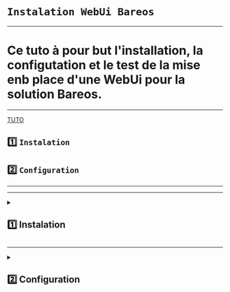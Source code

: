 # `Instalation WebUi Bareos`

---

# Ce tuto à pour but l'installation, la configutation et le test de la mise enb place d'une WebUi pour la solution Bareos.

---

[TUTO](https://docs.bareos.org/IntroductionAndTutorial/BareosWebui.html)

## 1️⃣ `Instalation`
## 2️⃣ `Configuration`




---
---

<details>
<summary>
<h2>
1️⃣ Instalation
</h2>
</summary>

### Instalation des paquet WebUi Bareos
    apt-get install bareos-webui -y

### Activer `php-fpm` pour Apache2
    a2enmod proxy_fcgi setenvif
    a2enconf php8.1-fpm

### Si ce message apparait :
![image](https://github.com/user-attachments/assets/2af52b1a-0932-43d2-86d6-c4038d7c14e8)
    
### Probléme d'installation, et impossible à installer avec:
      sudo apt install php8.1 php8.1-fpm  
 ![image](https://github.com/user-attachments/assets/64410a03-0f15-4701-9268-ca6a2497361d)
   
### installer manuellement:
        sudo apt install -y gnupg ca-certificates lsb-release wget
        wget -qO - https://packages.sury.org/php/apt.gpg | sudo tee /etc/apt/trusted.gpg.d/ondrej_php.gpg > /dev/null
        echo "deb https://packages.sury.org/php/ $(lsb_release -sc) main" | sudo tee /etc/apt/sources.list.d/ondrej-php.list
        sudo apt update
        sudo apt install php8.1 php8.1-fpm
        systemctl reload apache2
        service php8.2-fpm status                                                                                                                                                                                                                     
### Sortie attendu:
![image](https://github.com/user-attachments/assets/7195711d-0894-44a5-b827-2ba414664030)


</details>


---


<details>
<summary>
<h2>
2️⃣ Configuration
</h2>
</summary>

### Copier le fichier d'exemple de conf 
    cp /etc/bareos/bareos-dir.d/console/admin.conf.example /etc/bareos/bareos-dir.d/console/admin.conf
    nano admin.conf

### De base on se connect avec "user = admin // password = admin"
### changer le mot de passe et TLS Enable = false

![image](https://github.com/user-attachments/assets/f40ead2f-f399-4a5c-bcac-a79ab1e35946)

### vérifier que le fichier /etc/bareos/bareos-dir.d/profile/webui-admin.conf est présent et correct
![image](https://github.com/user-attachments/assets/bf265e7c-4ea1-4599-ae3f-129f9ea1849e)

### Redemmarer les services 
    systemctl restart apache2
    systemctl restart php8.2-fpm
    systemctl restart bareos-director


### Accés à Bareos WebUi => Dans un navigateur <IP-SERVEUR>/bareos-webui
![image](https://github.com/user-attachments/assets/261dbe72-bc50-4bfa-8884-6035d1a27d60)

### Entrer login et password défini dans => /etc/bareos/bareos-dir.d/console/admin.conf
![image](https://github.com/user-attachments/assets/7fb5d384-90d6-4bf8-a0e2-97c1c374be9f)






















</details>


